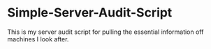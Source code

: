 # Simple-Server-Audit-Script
This is my server audit script for pulling the essential information off machines I look after.
